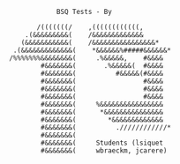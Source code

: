 
                      BSQ Tests - By

                 /(((((((/    ,((((((((((((,
              .(&&&&&&&&&(    /&&&&&&&&&&&&&
             (&&&&&&&&&&&(    /&&&&&&&&&&&&&&&&*
           .(&&&&&&&&&&&&&(    *&&&&&&%#####&&&&&&*
          /%%%%%%%&&&&&&&&(     .%&&&&&,    #&&&&
                  #&&&&&&&(       .%&&&&&(  #&&&&
                  #&&&&&&&(          #&&&&&(#&&&&
                  #&&&&&&&(                 #&&&&
                  #&&&&&&&(                 #&&&&
                  #&&&&&&&(                 #&&&&
                  #&&&&&&&(     %&&&&&&&&&&&&&&&&
                  #&&&&&&&(      *&&&&&&&&&&&&&&&          
                  #&&&&&&&(        *&&&&&&&&&&&&&          
                  #&&&&&&&(          .////////////*          
                  #&&&&&&&(                                  
                  #&&&&&&&(     Students (lsiquet
                  #&&&&&&&(     wbraeckm, jcarere)


